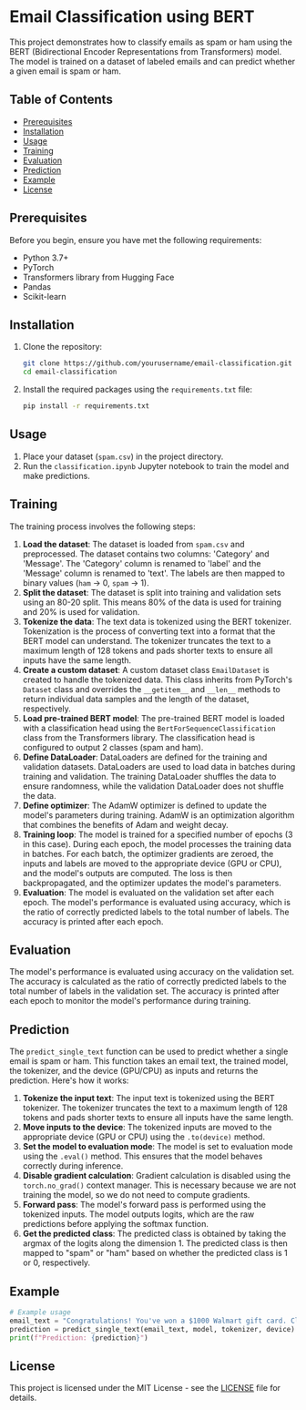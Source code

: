# Email Classification using BERT

This project demonstrates how to classify emails as spam or ham using the BERT (Bidirectional Encoder Representations from Transformers) model. The model is trained on a dataset of labeled emails and can predict whether a given email is spam or ham.

## Table of Contents

- [Prerequisites](#prerequisites)
- [Installation](#installation)
- [Usage](#usage)
- [Training](#training)
- [Evaluation](#evaluation)
- [Prediction](#prediction)
- [Example](#example)
- [License](#license)

## Prerequisites

Before you begin, ensure you have met the following requirements:

- Python 3.7+
- PyTorch
- Transformers library from Hugging Face
- Pandas
- Scikit-learn

## Installation

1. Clone the repository:

   ```bash
   git clone https://github.com/yourusername/email-classification.git
   cd email-classification
   ```

2. Install the required packages using the `requirements.txt` file:

   ```bash
   pip install -r requirements.txt
   ```

## Usage

1. Place your dataset (`spam.csv`) in the project directory.
2. Run the `classification.ipynb` Jupyter notebook to train the model and make predictions.

## Training

The training process involves the following steps:

1. **Load the dataset**: The dataset is loaded from `spam.csv` and preprocessed. The dataset contains two columns: 'Category' and 'Message'. The 'Category' column is renamed to 'label' and the 'Message' column is renamed to 'text'. The labels are then mapped to binary values (`ham` -> 0, `spam` -> 1).
2. **Split the dataset**: The dataset is split into training and validation sets using an 80-20 split. This means 80% of the data is used for training and 20% is used for validation.
3. **Tokenize the data**: The text data is tokenized using the BERT tokenizer. Tokenization is the process of converting text into a format that the BERT model can understand. The tokenizer truncates the text to a maximum length of 128 tokens and pads shorter texts to ensure all inputs have the same length.
4. **Create a custom dataset**: A custom dataset class `EmailDataset` is created to handle the tokenized data. This class inherits from PyTorch's `Dataset` class and overrides the `__getitem__` and `__len__` methods to return individual data samples and the length of the dataset, respectively.
5. **Load pre-trained BERT model**: The pre-trained BERT model is loaded with a classification head using the `BertForSequenceClassification` class from the Transformers library. The classification head is configured to output 2 classes (spam and ham).
6. **Define DataLoader**: DataLoaders are defined for the training and validation datasets. DataLoaders are used to load data in batches during training and validation. The training DataLoader shuffles the data to ensure randomness, while the validation DataLoader does not shuffle the data.
7. **Define optimizer**: The AdamW optimizer is defined to update the model's parameters during training. AdamW is an optimization algorithm that combines the benefits of Adam and weight decay.
8. **Training loop**: The model is trained for a specified number of epochs (3 in this case). During each epoch, the model processes the training data in batches. For each batch, the optimizer gradients are zeroed, the inputs and labels are moved to the appropriate device (GPU or CPU), and the model's outputs are computed. The loss is then backpropagated, and the optimizer updates the model's parameters.
9. **Evaluation**: The model is evaluated on the validation set after each epoch. The model's performance is evaluated using accuracy, which is the ratio of correctly predicted labels to the total number of labels. The accuracy is printed after each epoch.

## Evaluation

The model's performance is evaluated using accuracy on the validation set. The accuracy is calculated as the ratio of correctly predicted labels to the total number of labels in the validation set. The accuracy is printed after each epoch to monitor the model's performance during training.

## Prediction

The `predict_single_text` function can be used to predict whether a single email is spam or ham. This function takes an email text, the trained model, the tokenizer, and the device (GPU/CPU) as inputs and returns the prediction. Here's how it works:

1. **Tokenize the input text**: The input text is tokenized using the BERT tokenizer. The tokenizer truncates the text to a maximum length of 128 tokens and pads shorter texts to ensure all inputs have the same length.
2. **Move inputs to the device**: The tokenized inputs are moved to the appropriate device (GPU or CPU) using the `.to(device)` method.
3. **Set the model to evaluation mode**: The model is set to evaluation mode using the `.eval()` method. This ensures that the model behaves correctly during inference.
4. **Disable gradient calculation**: Gradient calculation is disabled using the `torch.no_grad()` context manager. This is necessary because we are not training the model, so we do not need to compute gradients.
5. **Forward pass**: The model's forward pass is performed using the tokenized inputs. The model outputs logits, which are the raw predictions before applying the softmax function.
6. **Get the predicted class**: The predicted class is obtained by taking the argmax of the logits along the dimension 1. The predicted class is then mapped to "spam" or "ham" based on whether the predicted class is 1 or 0, respectively.

## Example

```python
# Example usage
email_text = "Congratulations! You've won a $1000 Walmart gift card. Click here to claim your prize."
prediction = predict_single_text(email_text, model, tokenizer, device)
print(f"Prediction: {prediction}")
```

## License

This project is licensed under the MIT License - see the [LICENSE](LICENSE) file for details.
